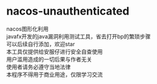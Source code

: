 # nacos-unauthenticated  
nacos图形化利用  
javafx开发的java漏洞利用测试工具，省去打开bp的繁琐步骤  
可以后续自行添加，欢迎star  
本工具仅提供给安服仔进行安全自查使用  
用户滥用造成的一切后果与作者无关  
使用者请务必遵守当地法律  
本程序不得用于商业用途，仅限学习交流  
